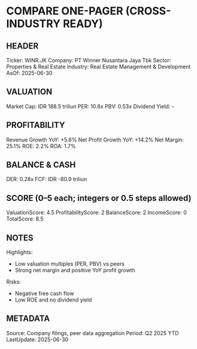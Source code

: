 # COMPARE ONE-PAGER (CROSS-INDUSTRY READY)

## HEADER
Ticker: WINR.JK
Company: PT Winner Nusantara Jaya Tbk
Sector: Properties & Real Estate
Industry: Real Estate Management & Development
AsOf: 2025-06-30

## VALUATION
Market Cap: IDR 188.5 triliun
PER: 10.6x
PBV: 0.53x
Dividend Yield: -

## PROFITABILITY
Revenue Growth YoY: +5.8%
Net Profit Growth YoY: +14.2%
Net Margin: 25.1%
ROE: 2.2%
ROA: 1.7%

## BALANCE & CASH
DER: 0.28x
FCF: IDR -80.9 triliun

## SCORE (0–5 each; integers or 0.5 steps allowed)
ValuationScore: 4.5
ProfitabilityScore: 2
BalanceScore: 2
IncomeScore: 0
TotalScore: 8.5

## NOTES
Highlights:
- Low valuation multiples (PER, PBV) vs peers
- Strong net margin and positive YoY profit growth

Risks:
- Negative free cash flow
- Low ROE and no dividend yield

## METADATA
Source: Company filings, peer data aggregation
Period: Q2 2025 YTD
LastUpdate: 2025-06-30
